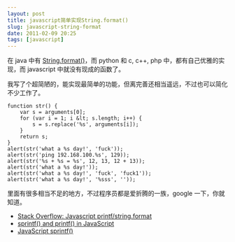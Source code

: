 ```yaml
---
layout: post
title: javascript简单实现String.format()
slug: javascript-string-format
date: 2011-02-09 20:25
tags: [javascript]
---
```


在 java 中有 [String.format()][1]，而 python 和 c, c++, php 中，都有自己优雅的实现，而 javascript 中就没有现成的函数了。


我写了个超简陋的，能实现最简单的功能，但离完善还相当遥远，不过也可以简化不少工作了。

    function str() {
        var s = arguments[0];
        for (var i = 1; i &lt; s.length; i++) {
            s = s.replace('%s', arguments[i]);
        }
        return s;
    }
    alert(str('what a %s day!', 'fuck'));
    alert(str('ping 192.168.100.%s', 129));
    alert(str('%s + %s = %s', 12, 13, 12 + 13));
    alert(str('what a %s day!'));
    alert(str('what a %s day!', 'fuck', 'fuck1'));
    alert(str('what a %s day!', '%sss', ''));

里面有很多相当不足的地方，不过程序员都是爱折腾的一族，google 一下，你就知道。

 * [Stack Overflow: Javascript printf/string.format][2]
 * [sprintf() and printf() in JavaScript][3]
 * [JavaScript sprintf()][4]

[1]: http://download.oracle.com/javase/1.5.0/docs/api/java/lang/String.html
[2]: http://stackoverflow.com/questions/610406/javascript-printf-string-format
[3]: http://jan.moesen.nu/code/javascript/sprintf-and-printf-in-javascript/
[4]: http://www.diveintojavascript.com/projects/javascript-sprintf

